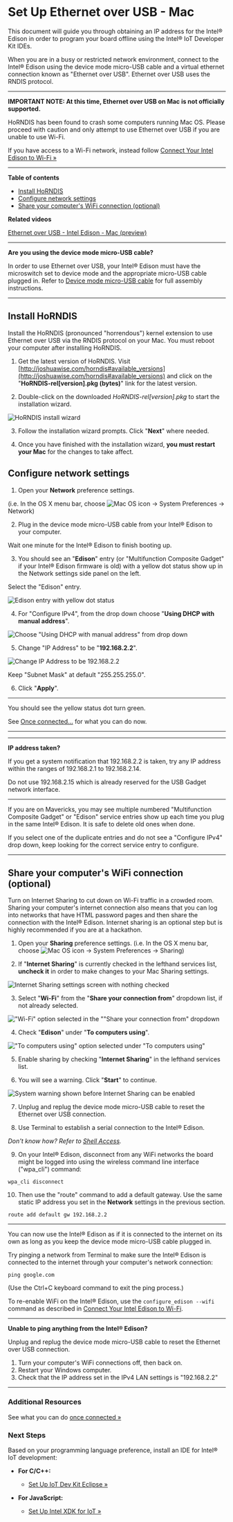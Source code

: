 # Set Up Ethernet over USB - Mac

This document will guide you through obtaining an IP address for the Intel® Edison in order to program your board offline using the Intel® IoT Developer Kit IDEs.

When you are in a busy or restricted network environment, connect to the Intel® Edison using the device mode micro-USB cable and a virtual ethernet connection known as "Ethernet over USB". Ethernet over USB uses the RNDIS protocol.

---

**IMPORTANT NOTE: At this time, Ethernet over USB on Mac is not officially supported.**

HoRNDIS has been found to crash some computers running Mac OS. Please proceed with caution and only attempt to use Ethernet over USB if you are unable to use Wi-Fi.

If you have access to a Wi-Fi network, instead follow [Connect Your Intel Edison to Wi-Fi »](/connectivity/wifi/connect.md)

---


**Table of contents**

* [Install HoRNDIS](#install-horndis)
* [Configure network settings](#configure-network-settings)
* [Share your computer's WiFi connection (optional)](#share-your-computers-wifi-connection-optional)


**Related videos**

[Ethernet over USB - Intel Edison - Mac (preview)]()


---

**Are you using the device mode micro-USB cable?**

In order to use Ethernet over USB, your Intel® Edison must have the microswitch set to device mode and the appropriate micro-USB cable plugged in. Refer to [Device mode micro-USB cable](/assembly/arduino_expansion_board/details-device_mode_cable.md) for full assembly instructions.

---

## Install HoRNDIS

Install the HoRNDIS (pronounced "horrendous") kernel extension to use Ethernet over USB via the RNDIS protocol on your Mac. You must reboot your computer after installing HoRNDIS.

1. Get the latest version of HoRNDIS. Visit [http://joshuawise.com/horndis#available_versions](http://joshuawise.com/horndis#available_versions) and click on the "**HoRNDIS-rel[version].pkg (bytes)**" link for the latest version.

2. Double-click on the downloaded *HoRNDIS-rel[version].pkg* to start the installation wizard.

  ![HoRNDIS install wizard](images_mac/horndis-install.png)

3. Follow the installation wizard prompts. Click "**Next**" where needed.

4. Once you have finished with the installation wizard, **you must restart your Mac** for the changes to take affect.


## Configure network settings

1. Open your **Network** preference settings.

  (i.e. In the OS X menu bar, choose ![Mac OS icon](/icons/os_icon_mac.png) → System Preferences → Network)

2. Plug in the device mode micro-USB cable from your Intel® Edison to your computer. 

  Wait one minute for the Intel® Edison to finish booting up.

3. You should see an "**Edison**" entry (or "Multifunction Composite Gadget" if your Intel® Edison firmware is old) with a yellow dot status show up in the Network settings side panel on the left. 

  Select the "Edison" entry.

  ![Edison entry with yellow dot status](images_mac/network_settings-edison_yellow_dot.png)

4. For "Configure IPv4", from the drop down choose "**Using DHCP with manual address**".

  ![Choose "Using DHCP with manual address" from drop down](images_mac/network_settings-dhcp_manual_address.png) 

5. Change "IP Address" to be "**192.168.2.2**".

  ![Change IP Address to be 192.168.2.2](images_mac/network_settings-ip_19216822.png)

  Keep "Subnet Mask" at default "255.255.255.0".

6. Click "**Apply**". 

---

You should see the yellow status dot turn green. 

See [Once connected...](once_connected.md) for what you can do now.

---

---

**IP address taken?**

If you get a system notification that 192.168.2.2 is taken, try any IP address within the ranges of 192.168.2.1 to 192.168.2.14. 

Do not use 192.168.2.15 which is already reserved for the USB Gadget network interface.

---

If you are on Mavericks, you may see multiple numbered "Multifunction Composite Gadget" or "Edison" service entries show up each time you plug in the same Intel® Edison. It is safe to delete old ones when done.

If you select one of the duplicate entries and do not see a "Configure IPv4" drop down, keep looking for the correct service entry to configure.

---

## Share your computer's WiFi connection (optional)

Turn on Internet Sharing to cut down on Wi-Fi traffic in a crowded room. Sharing your computer's internet connection also means that you can log into networks that have HTML password pages and then share the connection with the Intel® Edison.
Internet sharing is an optional step but is highly recommended if you are at a hackathon.

1. Open your **Sharing** preference settings.
  (i.e. In the OS X menu bar, choose ![Mac OS icon](/icons/os_icon_mac.png) → System Preferences → Sharing)

2. If "**Internet Sharing**" is currently checked in the lefthand services list, **uncheck it** in order to make changes to your Mac Sharing settings.

  ![Internet Sharing settings screen with nothing checked](images_mac/sharing_settings-sharing_off.png)

3. Select "**Wi-Fi**" from the "**Share your connection from**" dropdown list, if not already selected.

  !["Wi-Fi" option selected in the ""Share your connection from" dropdown](images_mac/sharing_settings-wifi_selected.png)

4. Check "**Edison**" under "**To computers using**".

  !["To computers using" option selected under "To computers using"](images_mac/sharing_settings-edison_selected.png)

5. Enable sharing by checking "**Internet Sharing**" in the lefthand services list.

6. You will see a warning. Click "**Start**" to continue.

  ![System warning shown before Internet Sharing can be enabled](images_mac/sharing_settings-enable_warning.png)

7. Unplug and replug the device mode micro-USB cable to reset the Ethernet over USB connection.

8. Use Terminal to establish a serial connection to the Intel® Edison.

  _Don't know how? Refer to [Shell Access](/shell_access/mac/serial_connection.md)._

9. On your Intel® Edison, disconnect from any WiFi networks the board might be logged into using the wireless command line interface ("wpa_cli") command:

  ```
  wpa_cli disconnect
  ```

10. Then use the "route" command to add a default gateway. Use the same static IP address you set in the **Network** settings in the previous section.

  ```
  route add default gw 192.168.2.2
  ```

---

You can now use the Intel® Edison as if it is connected to the internet on its own as long as you keep the device mode micro-USB cable plugged in.

Try pinging a network from Terminal to make sure the Intel® Edison is connected to the internet through your computer's network connection:

```
ping google.com
```

(Use the Ctrl+C keyboard command to exit the ping process.)

To re-enable WiFi on the Intel® Edison, use the `configure_edison --wifi` command as described in [Connect Your Intel Edison to Wi-Fi](/connectivity/wifi/connect.md).

---

**Unable to ping anything from the Intel® Edison?**

Unplug and replug the device mode micro-USB cable to reset the Ethernet over USB connection.

1. Turn your computer's WiFi connections off, then back on.
2. Restart your Windows computer.
3. Check that the IP address set in the IPv4 LAN settings is "192.168.2.2"

---

### Additional Resources

See what you can do [once connected »](once_connected.md)


### Next Steps

Based on your programming language preference, install an IDE for Intel® IoT development:

* **For C/C++:**
  * [Set Up IoT Dev Kit Eclipse »](/ide_setup-eclipse/setup.md)

* **For JavaScript:**
  * [Set Up Intel XDK for IoT »](/ide_setup-xdk/setup.md)


